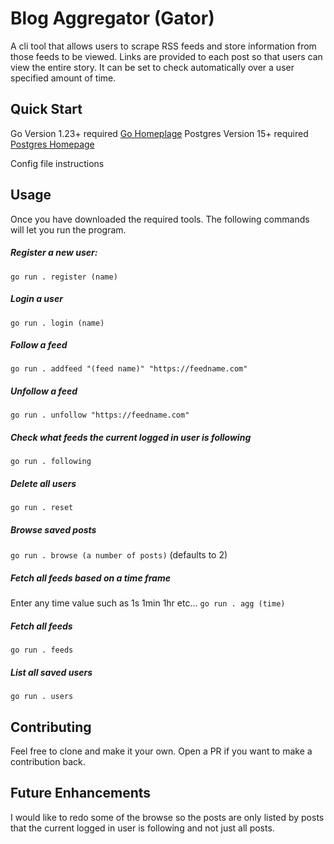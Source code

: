 # Blog Aggregator (Gator)
A cli tool that allows users to scrape RSS feeds and store information from those feeds to be viewed.
Links are provided to each post so that users can view the entire story.  It can be set to check automatically
over a user specified amount of time.

## Quick Start
Go Version 1.23+ required [Go Homeplage](https://go.dev/)
Postgres Version 15+ required [Postgres Homepage](https://www.postgresql.org/)

Config file instructions

## Usage

Once you have downloaded the required tools.  The following commands will let you run the program.

##### Register a new user:
`go run . register (name)`

##### Login a user
`go run . login (name)`

##### Follow a feed
`go run . addfeed "(feed name)" "https://feedname.com"`

##### Unfollow a feed
`go run . unfollow "https://feedname.com"`

##### Check what feeds the current logged in user is following
`go run . following`

##### Delete all users
`go run . reset`

##### Browse saved posts
`go run . browse (a number of posts)`
(defaults to 2)

##### Fetch all feeds based on a time frame
Enter any time value such as 1s 1min 1hr etc...
`go run . agg (time)`

##### Fetch all feeds
`go run . feeds`

##### List all saved users
`go run . users`

## Contributing
Feel free to clone and make it your own.  Open a PR if you want to make a contribution back.  

## Future Enhancements
I would like to redo some of the browse so the posts are only listed by posts that the current logged in user is following and not just all posts.  

